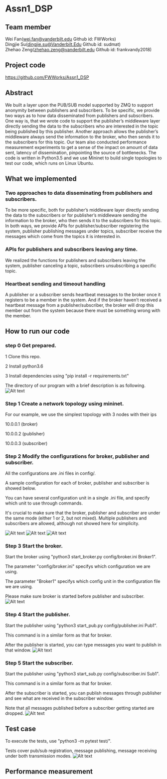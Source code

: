 # Assn1_DSP
## Team member
Wei Fan(wei.fan@vanderbilt.edu Github id: FWWorks)  
Dingjie Su(dingjie.su@Vanderbilt.Edu Github id: sudmat)  
Zhehao Zeng(zhehao.zeng@vanderbilt.edu Github id: frankvandy2018) 

## Project code
https://github.com/FWWorks/Assn1_DSP

## Abstract
We built a layer upon the PUB/SUB model supported by ZMQ to support anonymity between publishers and subscribers. 
To be specific, we provide two ways as to how data disseminated from publishers and subscribers. One way is, that we wrote code to support the publisher’s middleware layer directly sending the data to the subscribers who are interested in the topic being published by this publisher. Another approach allows the publisher’s middleware always send the information to the broker, who then sends it to the subscribers for this topic. 
Our team also conducted performance measurement experiments to get a sense of the impact on amount of data sent, latency of dissemination, pinpointing the source of bottlenecks.
The code is written in Python3.5 and we use Mininet to build single topologies to test our code, which runs on Linux Ubuntu.

## What we implemented
### Two approaches to data disseminating from publishers and subscribers. 
To be more specific, both for publisher’s middleware layer directly sending the data to the subscribers or for publisher’s middleware sending the information to the broker, who then sends it to the subscribers for this topic. In both ways, we provide APIs for publisher/subscriber registering the system, publisher publishing messages under topics, subscriber receive the messages which come from the topics it is interested in. 
### APIs for publishers and subscribers leaving any time. 
We realized the functions for publishers and subscribers leaving the system, publisher canceling a topic, subscribers unsubscribing a specific topic. 
### Heartbeat sending and timeout handling
A publisher or a subscriber sends heartbeat messages to the broker once it registers to be a member in the system. And if the broker haven’t received a heartbeat message from a publisher/subscriber, the broker will drop this member out from the system because there must be something wrong with the member. 

## How to run our code
### step 0 Get prepared.

1 Clone this repo.

2 Install python3.6

3 Install dependencies using "pip install -r requirements.txt"

The directory of our program with a brief description is as following.
![Alt text](./img/dir.png "")

### Step 1 Create a network topology using mininet.
For our example, we use the simplest topology with 3 nodes with their ips

10.0.0.1 (broker)

10.0.0.2 (publisher)

10.0.0.3 (subscriber)

### Step 2 Modify the configurations for broker, publisher and subscriber.
All the configurations are .ini files in config/.

A sample configuration for each of broker, publisher and subscriber is showed below.

You can have several configuration unit in a single .ini file, and specify which unit to use through commands.

It's crucial to make sure that the broker, publisher and subscriber are under the same mode (either 1 or 2, but not mixed).
Multiple publishers and subscribers are allowed, although not showed here for simplicity.

![Alt text](./img/broker_config.png "")
![Alt text](./img/publisher_config.png "")
![Alt text](./img/subscriber_config.png "")

### Step 3 Start the broker.
Start the broker using "python3 start_broker.py config/broker.ini Broker1".

The parameter "config/broker.ini" specifys which configuration we are using.

The parameter "Broker1" specifys which config unit in the configuration file we are using.

Please make sure broker is started before publisher and subscriber.
![Alt text](./img/broker_start.png "")

### Step 4 Start the publisher.
Start the publisher using "python3 start_pub.py config/publisher.ini Pub1".

This command is in a similar form as that for broker.

After the publisher is started, you can type messages you want to publish in that window.
![Alt text](./img/pub_start.png "")

### Step 5 Start the subscriber.
Start the publisher using "python3 start_sub.py config/subscriber.ini Sub1".

This command is in a similar form as that for broker.

After the subscriber is started, you can publish messages through publisher and see what are received in the subscriber window.

Note that all messages published before a subscriber getting started are dropped.
![Alt text](./img/sub_start.png "")

## Test case
To execute the tests, use "python3 -m pytest test/".

Tests cover pub/sub registration, message publishing, message receiving under both transmission modes.
![Alt text](./img/test.png "")

## Performance measurement

